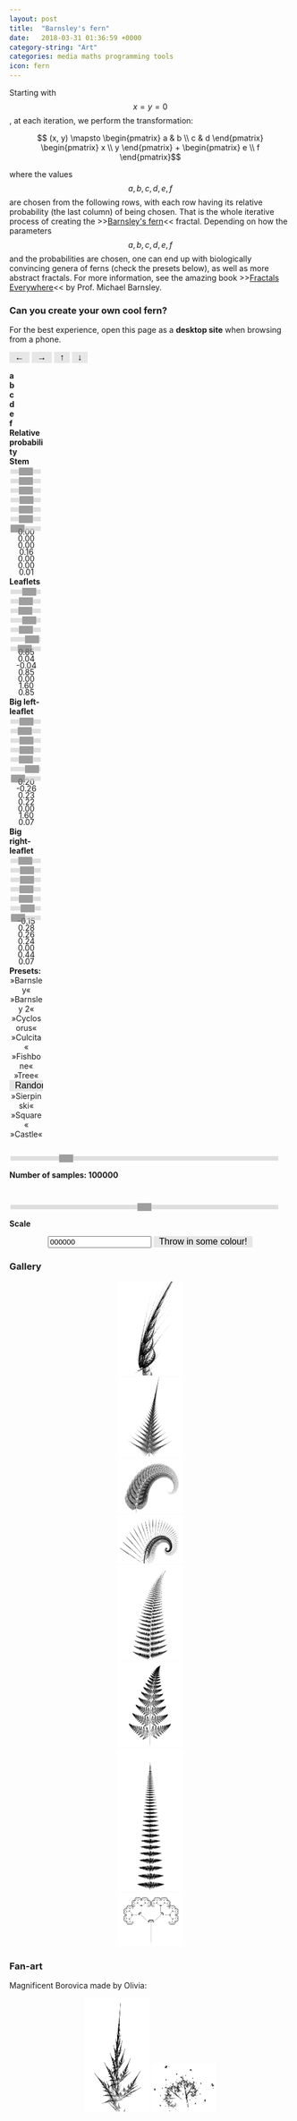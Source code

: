 ```yaml
---
layout: post
title:  "Barnsley's fern"
date:   2018-03-31 01:36:59 +0000
category-string: "Art"
categories: media maths programming tools
icon: fern
---
```


<script src="/assets/script/jscolor.min.js"></script>

<!-- Controls of the game -->

<style>
.slidecontainer {
    width: 100%;
}

.slider {
    -webkit-appearance: none;
    width: 100%;
    height: 8px;
    background: #d3d3d3;
    outline: none;
    opacity: 0.7;
    -webkit-transition: .2s;
    transition: opacity .2s;
}

.slider:hover {
    opacity: 1;
}

.slider::-webkit-slider-thumb {
    -webkit-appearance: none;
    appearance: none;
    width: 25px;
    height: 14px;
    background: #777;
    cursor: pointer;
}

.slider::-moz-range-thumb {
    width: 12px;
    height: 12px;
    background: #4CAF50;
    cursor: pointer;
}

.button {
    background-color: #e7e7e7;
    color: black;
    border: none;
    padding: 1px 10px;
    text-align: center;
    text-decoration: none;
    display: inline-block;
    font-size: 16px;
    cursor: pointer;
  }
</style>


Starting with $$x = y = 0$$, at each iteration, we perform the transformation:

$$ (x, y) \mapsto \begin{pmatrix} a & b \\ c & d \end{pmatrix} \begin{pmatrix} x \\ y \end{pmatrix} + \begin{pmatrix} e \\ f \end{pmatrix}$$

where the values $$a, b, c, d, e, f$$ are chosen from the following rows, with each row having its relative probability (the last column) of being chosen. That is the whole iterative process of creating the >>[Barnsley's fern](https://en.wikipedia.org/wiki/Barnsley_fern)<< fractal. Depending on how the parameters $$a,b,c,d,e,f$$ and the probabilities are chosen, one can end up with biologically convincing genera of ferns (check the presets below), as well as more abstract fractals. For more information, see the amazing book >>[Fractals Everywhere](https://www.amazon.co.uk/Fractals-Everywhere-Prof-Michael-Barnsley/dp/0120790610)<< by Prof. Michael Barnsley.

### Can you create your own cool fern?
For the best experience, open this page as a __desktop site__ when browsing from a phone.

<!-- Canvas -->



<center>  
  <canvas id="canvas" style="width:70%;"></canvas>
</center>

<!-- Controls -->
<button onclick="ctx.translate(-canvas.width/50, 0); draw_fern();" class="button"> &larr; </button>
<button onclick="ctx.translate(canvas.width/50, 0); draw_fern();" class="button"> &rarr; </button>
<button onclick="ctx.translate(0, -canvas.width/50); draw_fern();" class="button"> &uarr; </button>
<button onclick="ctx.translate(0, canvas.width/50); draw_fern();" class="button"> &darr; </button>


<div class="row" style="width:100%;">
  <div class="column" style="font-weight:bold; width:12%;"> </div>
  <div class="column" style="font-weight:bold; width:12%;"> a </div>
  <div class="column" style="font-weight:bold; width:12%;"> b </div>
  <div class="column" style="font-weight:bold; width:12%;"> c </div>
  <div class="column" style="font-weight:bold; width:12%;"> d </div>
  <div class="column" style="font-weight:bold; width:12%;"> e </div>
  <div class="column" style="font-weight:bold; width:12%;"> f </div>
  <div class="column" style="font-weight:bold; width:12%;"> Relative probability </div>
</div>
<div class="row" style="width:100%;">
  <div class="column" style="font-weight:bold; width:12%;"> Stem </div>
  <div class="column" style="font-weight:bold; width:12%;">  <input type="range" class="slider" oninput="update_captions()"  step="0.01" min="-2.0" max="2.0" id="a1" style="width:90%" value="0.0"/> </div>
  <div class="column" style="font-weight:bold; width:12%;">  <input type="range" class="slider" oninput="update_captions()"  step="0.01" min="-2.0" max="2.0" id="b1" style="width:90%" value="0.0"/> </div>
  <div class="column" style="font-weight:bold; width:12%;">  <input type="range" class="slider" oninput="update_captions()"  step="0.01" min="-2.0" max="2.0" id="c1"  style="width:90%" value="0.0"/>  </div>
  <div class="column" style="font-weight:bold; width:12%;">  <input type="range" class="slider" oninput="update_captions()"  step="0.01" min="-2.0" max="2.0" id="d1"  style="width:90%" value="0.16"/>  </div>
  <div class="column" style="font-weight:bold; width:12%;">  <input type="range" class="slider" oninput="update_captions()"  step="0.01" min="-2.0" max="2.0" id="e1"  style="width:90%" value="0.0"/>  </div>
  <div class="column" style="font-weight:bold; width:12%;">  <input type="range" class="slider" oninput="update_captions()"  step="0.01" min="-2.0" max="2.0" id="f1"  style="width:90%" value="0.0"/>  </div>
  <div class="column" style="font-weight:bold; width:12%;">  <input type="range" class="slider" oninput="update_captions()"  step="0.01" min="0.0" max="2.0" id="p1"  style="width:90%" value="0.01"/>  </div>
</div>
<div class="row" style="width:100%;">
  <div class="column" align="center" style="margin-top: -5px; width:12%;">  </div>
  <div class="column" align="center" id="a1o" style="margin-top: -5px; width:12%;"> 0.00 </div>
  <div class="column" align="center" id="b1o" style="margin-top: -5px; width:12%;"> 0.00 </div>
  <div class="column" align="center" id="c1o" style="margin-top: -5px; width:12%;"> 0.00 </div>
  <div class="column" align="center" id="d1o" style="margin-top: -5px; width:12%;"> 0.16 </div>
  <div class="column" align="center" id="e1o" style="margin-top: -5px; width:12%;"> 0.00 </div>
  <div class="column" align="center" id="f1o" style="margin-top: -5px; width:12%;"> 0.00 </div>
  <div class="column" align="center" id="p1o" style="margin-top: -5px; width:12%;"> 0.01 </div>
</div>
<div class="row" style="width:100%;">
  <div class="column" style="font-weight:bold; width:12%;"> Leaflets </div>
  <div class="column" style="font-weight:bold; width:12%;">  <input type="range" class="slider" oninput="update_captions()"  step="0.01" min="-2.0" max="2.0" id="a2"  style="width:90%" value="0.85"/>  </div>
  <div class="column" style="font-weight:bold; width:12%;">  <input type="range" class="slider" oninput="update_captions()"  step="0.01" min="-2.0" max="2.0" id="b2"  style="width:90%" value="0.04"/>  </div>
  <div class="column" style="font-weight:bold; width:12%;">  <input type="range" class="slider" oninput="update_captions()"  step="0.01" min="-2.0" max="2.0" id="c2"  style="width:90%" value="-0.04"/>  </div>
  <div class="column" style="font-weight:bold; width:12%;">  <input type="range" class="slider" oninput="update_captions()"  step="0.01" min="-2.0" max="2.0" id="d2"  style="width:90%" value="0.85"/>  </div>
  <div class="column" style="font-weight:bold; width:12%;">  <input type="range" class="slider" oninput="update_captions()"  step="0.01" min="-2.0" max="2.0" id="e2"  style="width:90%" value="0.0"/>  </div>
  <div class="column" style="font-weight:bold; width:12%;">  <input type="range" class="slider" oninput="update_captions()"  step="0.01" min="-2.0" max="2.0" id="f2"  style="width:90%" value="1.60"/>  </div>
  <div class="column" style="font-weight:bold; width:12%;">  <input type="range" class="slider" oninput="update_captions()"  step="0.01" min="0.0" max="2.0" id="p2"  style="width:90%" value="0.85"/> </div>
</div>
<div class="row" style="width:100%;">
  <div class="column" align="center" style="margin-top: -5px; width:12%;">  </div>
  <div class="column" align="center" id="a2o" style="margin-top: -5px; width:12%;"> 0.85 </div>
  <div class="column" align="center" id="b2o" style="margin-top: -5px; width:12%;"> 0.04 </div>
  <div class="column" align="center" id="c2o" style="margin-top: -5px; width:12%;"> -0.04 </div>
  <div class="column" align="center" id="d2o" style="margin-top: -5px; width:12%;"> 0.85 </div>
  <div class="column" align="center" id="e2o" style="margin-top: -5px; width:12%;"> 0.00 </div>
  <div class="column" align="center" id="f2o" style="margin-top: -5px; width:12%;"> 1.60 </div>
  <div class="column" align="center" id="p2o" style="margin-top: -5px; width:12%;"> 0.85 </div>
</div>
<div class="row" style="width:100%;">
  <div class="column" style="font-weight:bold; width:12%;"> Big left-leaflet </div>
  <div class="column" style="font-weight:bold; width:12%;">  <input type="range" class="slider" oninput="update_captions()"  step="0.01" min="-2.0" max="2.0" id="a3"  style="width:90%" value="0.20"/>  </div>
  <div class="column" style="font-weight:bold; width:12%;">  <input type="range" class="slider" oninput="update_captions()"  step="0.01" min="-2.0" max="2.0" id="b3"  style="width:90%" value="-0.26"/>  </div>
  <div class="column" style="font-weight:bold; width:12%;">  <input type="range" class="slider" oninput="update_captions()"  step="0.01" min="-2.0" max="2.0" id="c3"  style="width:90%" value="0.23"/>  </div>
  <div class="column" style="font-weight:bold; width:12%;">  <input type="range" class="slider" oninput="update_captions()"  step="0.01" min="-2.0" max="2.0" id="d3"  style="width:90%" value="0.22"/>  </div>
  <div class="column" style="font-weight:bold; width:12%;">  <input type="range" class="slider" oninput="update_captions()"  step="0.01" min="-2.0" max="2.0" id="e3"  style="width:90%" value="0.0"/>  </div>
  <div class="column" style="font-weight:bold; width:12%;">  <input type="range" class="slider" oninput="update_captions()"  step="0.01" min="-2.0" max="2.0" id="f3"  style="width:90%" value="1.60"/>  </div>
  <div class="column" style="font-weight:bold; width:12%;">  <input type="range" class="slider" oninput="update_captions()"  step="0.01" min="0.0" max="2.0" id="p3"  style="width:90%" value="0.07"/>  </div>
</div>
<div class="row" style="width:100%;">
  <div class="column" align="center" style="margin-top: -5px; width:12%;">  </div>
  <div class="column" align="center" id="a3o" style="margin-top: -5px; width:12%;"> 0.20 </div>
  <div class="column" align="center" id="b3o" style="margin-top: -5px; width:12%;"> -0.26 </div>
  <div class="column" align="center" id="c3o" style="margin-top: -5px; width:12%;"> 0.23 </div>
  <div class="column" align="center" id="d3o" style="margin-top: -5px; width:12%;"> 0.22 </div>
  <div class="column" align="center" id="e3o" style="margin-top: -5px; width:12%;"> 0.00 </div>
  <div class="column" align="center" id="f3o" style="margin-top: -5px; width:12%;"> 1.60 </div>
  <div class="column" align="center" id="p3o" style="margin-top: -5px; width:12%;"> 0.07 </div>
</div>
<div class="row" style="width:100%;">
  <div class="column" style="font-weight:bold; width:12%;"> Big right-leaflet </div>
  <div class="column" style="font-weight:bold; width:12%;">  <input type="range" class="slider" oninput="update_captions()"  step="0.01" min="-2.0" max="2.0" id="a4"  style="width:90%" value="-0.15"/>  </div>
  <div class="column" style="font-weight:bold; width:12%;">  <input type="range" class="slider" oninput="update_captions()"  step="0.01" min="-2.0" max="2.0" id="b4"  style="width:90%" value="0.28"/>  </div>
  <div class="column" style="font-weight:bold; width:12%;">  <input type="range" class="slider" oninput="update_captions()"  step="0.01" min="-2.0" max="2.0" id="c4"  style="width:90%" value="0.26"/>  </div>
  <div class="column" style="font-weight:bold; width:12%;">  <input type="range" class="slider" oninput="update_captions()"  step="0.01" min="-2.0" max="2.0" id="d4"  style="width:90%" value="0.24"/>  </div>
  <div class="column" style="font-weight:bold; width:12%;">  <input type="range" class="slider" oninput="update_captions()"  step="0.01" min="-2.0" max="2.0" id="e4"  style="width:90%" value="0.0"/>  </div>
  <div class="column" style="font-weight:bold; width:12%;">  <input type="range" class="slider" oninput="update_captions()"  step="0.01" min="-2.0" max="2.0" id="f4"  style="width:90%" value="0.44"/>  </div>
  <div class="column" style="font-weight:bold; width:12%;">  <input type="range" class="slider" oninput="update_captions()"  step="0.01" min="0.0" max="2.0" id="p4"  style="width:90%" value="0.07"/> </div>
</div>
<div class="row" style="width:100%;">
  <div class="column" align="center" style="margin-top: -5px; width:12%;">  </div>
  <div class="column" align="center" id="a4o" style="margin-top: -5px; width:12%;"> -0.15 </div>
  <div class="column" align="center" id="b4o" style="margin-top: -5px; width:12%;"> 0.28 </div>
  <div class="column" align="center" id="c4o" style="margin-top: -5px; width:12%;"> 0.26 </div>
  <div class="column" align="center" id="d4o" style="margin-top: -5px; width:12%;"> 0.24 </div>
  <div class="column" align="center" id="e4o" style="margin-top: -5px; width:12%;"> 0.00 </div>
  <div class="column" align="center" id="f4o" style="margin-top: -5px; width:12%;"> 0.44 </div>
  <div class="column" align="center" id="p4o" style="margin-top: -5px; width:12%;"> 0.07 </div>
</div>

<div class="row">
  <div class="column" style="width:12%; font-weight:bold;"> Presets: </div>
  <div class="column" style="width:12%" align="center"> <a onclick="set_preset('barnsley')"> »Barnsley«</a> </div>
  <div class="column" style="width:12%" align="center"> <a onclick="set_preset('barnsley2')"> »Barnsley 2«</a> </div>
  <div class="column" style="width:12%" align="center"> <a onclick="set_preset('cyclosorus')"> »Cyclosorus«</a> </div>
  <div class="column" style="width:12%" align="center"> <a onclick="set_preset('culcita')"> »Culcita«</a> </div>
  <div class="column" style="width:12%" align="center"> <a onclick="set_preset('fishbone')"> »Fishbone«</a> </div>
  <div class="column" style="width:12%" align="center"> <a onclick="set_preset('tree')"> »Tree«</a> </div>
  <div class="column" style="width:12%" align="center"> <button onclick="set_random()" class="button"> Randomize! </button> </div>
</div>

<div class="row">
  <div class="column" style="width:12%; font-weight:bold;"> </div>
  <div class="column" style="width:12%" align="center"> <a onclick="set_preset('sierpinski')"> »Sierpinski«</a> </div>
  <div class="column" style="width:12%" align="center"> <a onclick="set_preset('square')"> »Square«</a> </div>
  <div class="column" style="width:12%" align="center">  <a onclick="set_preset('castle')"> »Castle«</a>  </div>
  <div class="column" style="width:12%" align="center">  </div>
  <div class="column" style="width:12%" align="center">  </div>
  <div class="column" style="width:12%" align="center">  </div>
  <div class="column" style="width:12%" align="center">  </div>
</div>

<div style="padding-top: 25px;">
<input type="range" min="5000" max="500000" value="100000" step="5000" class="slider" id="samples_slider" oninput="update_samples(); draw_fern();" style="width:95%;">
<p id="samples_output" style="font-weight:bold;"> Number of samples: 100000 </p>
</div>

<div style="padding-top: 25px;">
<input type="range" class="slider" id="scale_slider" oninput="update_scale(); draw_fern();" style="width:95%;">
<p style="font-weight:bold;"> Scale </p>
</div>

 <div align="center" class="row"> <input type="text" class="jscolor" id="colorinput" value="000000"> <button class="button" onclick="set_colour()"> Throw in some colour! </button> </div>

<!-- Gallery  -->



### Gallery
<div align="center">
<div class="row">
<div class="column" style="width:23%;"><img src="/assets/image/bernsleys_fern_gallery/1.png"></div>
<div class="column" style="width:23%;"><img src="/assets/image/bernsleys_fern_gallery/2.png"></div>
<div class="column" style="width:23%;"><img src="/assets/image/bernsleys_fern_gallery/3.png"></div>
<div class="column" style="width:23%;"><img src="/assets/image/bernsleys_fern_gallery/4.png"></div>
</div>

<div class="row">
<div class="column" style="width:23%;"><img src="/assets/image/bernsleys_fern_gallery/5.png"></div>
<div class="column" style="width:23%;"><img src="/assets/image/bernsleys_fern_gallery/6.png"></div>
<div class="column" style="width:23%;"><img src="/assets/image/bernsleys_fern_gallery/7.png"></div>
<div class="column" style="width:23%;"><img src="/assets/image/bernsleys_fern_gallery/8.png"></div>
</div>
</div>

### Fan-art
Magnificent Borovica made by Olivia:
<div align="center">
<img src="/assets/image/bernsleys_fern_gallery/borovica.png" style="width:23%;">
<img src="/assets/image/bernsleys_fern_gallery/leafy.png" style="width:23%;">
</div>



<!-- Javascript -->

<script>
  var canvas = document.getElementById('canvas');
  canvas.width = canvas.clientWidth;
  canvas.height =  canvas.clientWidth;
  var ctx = canvas.getContext("2d");
  var clr = '#000000';

  var scale = canvas.height/11;
  document.getElementById('scale_slider').min = scale/10;
  document.getElementById('scale_slider').step = scale/5;
  document.getElementById('scale_slider').max = scale*20;
  document.getElementById('scale_slider').value = scale;


  function hexToRgb(hex) {
    var result = /^#?([a-f\d]{2})([a-f\d]{2})([a-f\d]{2})$/i.exec(hex);
    return result ? {
        r: parseInt(result[1], 16),
        g: parseInt(result[2], 16),
        b: parseInt(result[3], 16)
    } : null;
  }


  function update_scale() {
    scale = parseFloat(document.getElementById('scale_slider').value);
  }

  function update_captions() {
    for (v in {a:'a', b:'b', c:'c', d:'d', e:'e', f:'f', p:'p'}) {
      for (n in {'1':'1', '2':'2', '3':'3', '4':'4'}) {
        vid = v + n;
        document.getElementById(vid + 'o').innerHTML = parseFloat(document.getElementById(vid).value).toFixed(2);
      }
    }
    draw_fern();
  }
  function update_samples() {
    var samples = parseInt(document.getElementById("samples_slider").value);
    document.getElementById("samples_output").innerHTML = "Number of samples: " + samples;
  }


  function draw_fern() {
    // clean the canvas
    ctx.save();
    ctx.setTransform(1, 0, 0, 1, 0, 0);
    ctx.clearRect(0, 0, canvas.width, canvas.height);
    ctx.restore();

    var samples = parseInt(document.getElementById("samples_slider").value);

    // normalize row probabilities
    var p1 = parseFloat(document.getElementById("p1").value);
    var p2 = parseFloat(document.getElementById("p2").value);
    var p3 = parseFloat(document.getElementById("p3").value);
    var p4 = parseFloat(document.getElementById("p4").value);
    var sump = p1 + p2 + p3 + p4;
    p1 = p1/sump; p2 = p2/sump; p3 = p3/sump; p4=p4/sump;

    var x = 0, y = 0;


    var rv = {
      '1': [parseFloat(document.getElementById("a1").value), parseFloat(document.getElementById("b1").value),
            parseFloat(document.getElementById("c1").value), parseFloat(document.getElementById("d1").value),
            parseFloat(document.getElementById("e1").value), parseFloat(document.getElementById("f1").value)],

      '2': [parseFloat(document.getElementById("a2").value), parseFloat(document.getElementById("b2").value),
            parseFloat(document.getElementById("c2").value), parseFloat(document.getElementById("d2").value),
            parseFloat(document.getElementById("e2").value), parseFloat(document.getElementById("f2").value)],

      '3': [parseFloat(document.getElementById("a3").value), parseFloat(document.getElementById("b3").value),
            parseFloat(document.getElementById("c3").value), parseFloat(document.getElementById("d3").value),
            parseFloat(document.getElementById("e3").value), parseFloat(document.getElementById("f3").value)],

      '4': [parseFloat(document.getElementById("a4").value), parseFloat(document.getElementById("b4").value),
            parseFloat(document.getElementById("c4").value), parseFloat(document.getElementById("d4").value),
            parseFloat(document.getElementById("e4").value), parseFloat(document.getElementById("f4").value)]
    }

    var a, b, c, d, e, f;

    for (var i = 0; i < samples; i++) {
      // Roll a die to choose the row
      var die = Math.random();
      if (die <= p1) {
        a = rv['1'][0]; b = rv['1'][1]; c = rv['1'][2]; d = rv['1'][3]; e = rv['1'][4]; f = rv['1'][5];
      } else if (die <= p1 + p2) {
        a = rv['2'][0]; b = rv['2'][1]; c = rv['2'][2]; d = rv['2'][3]; e = rv['2'][4]; f = rv['2'][5];
      } else if (die <= p1 + p2 + p3) {
        a = rv['3'][0]; b = rv['3'][1]; c = rv['3'][2]; d = rv['3'][3]; e = rv['3'][4]; f = rv['3'][5];
      } else {
        a = rv['4'][0]; b = rv['4'][1]; c = rv['4'][2]; d = rv['4'][3]; e = rv['4'][4]; f = rv['4'][5];
      }

      var oldx = parseFloat(x), oldy = parseFloat(y);
      x = a*oldx + b*oldy + e;
      y = c*oldx + d*oldy + f;

      ctx.fillRect(canvas.width/2 + scale*x, canvas.height - scale*y - 20, 1, 1);
    }
  }

  function set_preset(name) {
    fern = ferns[name];
    for (key in fern) {
      document.getElementById(key).value = fern[key];
    }
    update_captions();
    draw_fern();
  }

  function set_random() {
    for (key in ferns["barnsley"]) {
      var altvalue = parseFloat(document.getElementById(key).value) + (Math.random() - 0.5)/8;

      document.getElementById(key).value = Math.max(parseFloat(document.getElementById(key).min), Math.min(parseFloat(document.getElementById(key).max),
      altvalue));
    }
    update_captions();
    draw_fern();
  }

  function set_colour() {
    ctx.fillStyle = "#" + document.getElementById("colorinput").value;
    draw_fern();
  }

  ferns = {
    "barnsley": {
      "a1": 0.00,
      "b1": 0.00,
      "c1": 0.00,
      "d1": 0.16,
      "e1": 0.00,
      "f1": 0.00,
      "p1": 0.01,

      "a2": 0.85,
      "b2": 0.04,
      "c2": -0.04,
      "d2": 0.85,
      "e2": 0.00,
      "f2": 1.60,
      "p2": 0.85,

      "a3": 0.20,
      "b3": -0.26,
      "c3": 0.23,
      "d3": 0.22,
      "e3": 0.00,
      "f3": 1.60,
      "p3": 0.07,

      "a4": -0.15,
      "b4": 0.28,
      "c4": 0.26,
      "d4": 0.24,
      "e4": 0.00,
      "f4": 0.44,
      "p4": 0.07
    },

    "culcita": {
      "a1": 0.00,
      "b1": 0.00,
      "c1": 0.00,
      "d1": 0.25,
      "e1": 0.00,
      "f1": -0.14,
      "p1": 0.02,

      "a2": 0.85,
      "b2": 0.02,
      "c2": -0.02,
      "d2": 0.83,
      "e2": 0.00,
      "f2": 1.00,
      "p2": 0.84,

      "a3": 0.09,
      "b3": -0.28,
      "c3": 0.3,
      "d3": 0.11,
      "e3": 0.00,
      "f3": 0.60,
      "p3": 0.07,

      "a4": -0.09,
      "b4": 0.28,
      "c4": 0.3,
      "d4": 0.09,
      "e4": 0.00,
      "f4": 0.70,
      "p4": 0.07
    },

    "fishbone": {
      "a1": 0.00,
      "b1": 0.00,
      "c1": 0.00,
      "d1": 0.25,
      "e1": 0.00,
      "f1": -0.4,
      "p1": 0.02,

      "a2": 0.95,
      "b2": 0.002,
      "c2": -0.002,
      "d2": 0.93,
      "e2": -0.002,
      "f2": 0.5,
      "p2": 0.84,

      "a3": 0.035,
      "b3": -0.11,
      "c3": 0.27,
      "d3": 0.01,
      "e3": 0.047,
      "f3": 0.06,
      "p3": 0.07,

      "a4": -0.04,
      "b4": 0.11,
      "c4": 0.27,
      "d4": 0.01,
      "e4": 0.047,
      "f4": 0.06,
      "p4": 0.07
    },

    "cyclosorus": {
      "a1": 0.00,
      "b1": 0.00,
      "c1": 0.00,
      "d1": 0.25,
      "e1": 0.00,
      "f1": -0.4,
      "p1": 0.02,

      "a2": 0.95,
      "b2": 0.005,
      "c2": -0.005,
      "d2": 0.93,
      "e2": -0.002,
      "f2": 0.5,
      "p2": 0.84,

      "a3": 0.035,
      "b3": -0.2,
      "c3": 0.16,
      "d3": 0.04,
      "e3": -0.09,
      "f3": 0.02,
      "p3": 0.07,

      "a4": -0.04,
      "b4": 0.2,
      "c4": 0.16,
      "d4": 0.04,
      "e4": 0.083,
      "f4": 0.12,
      "p4": 0.07
    },

    "barnsley2": {
      "a1": 0.00,
      "b1": 0.00,
      "c1": 0.00,
      "d1": 0.2,
      "e1": 0.00,
      "f1": -0.12,
      "p1": 0.01,

      "a2": 0.845,
      "b2": 0.035,
      "c2": -0.035,
      "d2": 0.82,
      "e2": 0.00,
      "f2": 1.60,
      "p2": 0.85,

      "a3": 0.20,
      "b3": -0.31,
      "c3": 0.255,
      "d3": 0.245,
      "e3": 0.00,
      "f3": 0.29,
      "p3": 0.07,

      "a4": -0.15,
      "b4": 0.24,
      "c4": 0.25,
      "d4": 0.2,
      "e4": 0.00,
      "f4": 0.68,
      "p4": 0.07
    },

    "tree": {
        "a1": 0.00,
        "b1": 0.00,
        "c1": 0.00,
        "d1": 0.5,
        "e1": 0.00,
        "f1": 0.0,
        "p1": 0.05,

        "a2": 0.42,
        "b2": -0.42,
        "c2": 0.42,
        "d2": 0.42,
        "e2": 0.00,
        "f2": 0.2,
        "p2": 0.4,

        "a3": 0.42,
        "b3": 0.42,
        "c3": -0.42,
        "d3": 0.42,
        "e3": 0.00,
        "f3": 0.2,
        "p3": 0.4,

        "a4": 0.1,
        "b4": 0.0,
        "c4": 0.0,
        "d4": 0.1,
        "e4": 0.00,
        "f4": 0.2,
        "p4": 0.15
      },

      "sierpinski": {
          "a1": 0.5,
          "b1": 0.00,
          "c1": 0.00,
          "d1": 0.5,
          "e1": 1.0,
          "f1": 1.0,
          "p1": 0.33,

          "a2": 0.5,
          "b2": 0.0,
          "c2": 0.0,
          "d2": 0.5,
          "e2": 1.0,
          "f2": 50,
          "p2": 0.33,

          "a3": 0.5,
          "b3": 0.0,
          "c3": 0.0,
          "d3": 0.5,
          "e3": 50,
          "f3": 50,
          "p3": 0.34,

          "a4": 0.0,
          "b4": 0.0,
          "c4": 0.0,
          "d4": 0.0,
          "e4": 0.00,
          "f4": 0.0,
          "p4": 0.0
        },

        "square": {
            "a1": 0.5,
            "b1": 0.00,
            "c1": 0.00,
            "d1": 0.5,
            "e1": 1.0,
            "f1": 1.0,
            "p1": 0.25,

            "a2": 0.5,
            "b2": 0.0,
            "c2": 0.0,
            "d2": 0.5,
            "e2": 50.0,
            "f2": 1.0,
            "p2": 0.25,

            "a3": 0.5,
            "b3": 0.0,
            "c3": 0.0,
            "d3": 0.5,
            "e3": 1.0,
            "f3": 50.0,
            "p3": 0.25,

            "a4": 0.5,
            "b4": 0.0,
            "c4": 0.0,
            "d4": 0.5,
            "e4": 50.0,
            "f4": 50.0,
            "p4": 0.25
          },

          "castle": {
              "a1": 0.5,
              "b1": 0.00,
              "c1": 0.00,
              "d1": 0.5,
              "e1": 0.0,
              "f1": 0.0,
              "p1": 0.25,

              "a2": 0.5,
              "b2": 0.0,
              "c2": 0.0,
              "d2": 0.5,
              "e2": 2.0,
              "f2": 0.0,
              "p2": 0.25,

              "a3": 0.4,
              "b3": 0.0,
              "c3": 0.0,
              "d3": 0.4,
              "e3": 0.0,
              "f3": 1.0,
              "p3": 0.25,

              "a4": 0.5,
              "b4": 0.0,
              "c4": 0.0,
              "d4": 0.5,
              "e4": 2.0,
              "f4": 1.0,
              "p4": 0.25
            }
  }

  // Randomly choose a fern to draw at refresh
  set_preset(["barnsley", "barnsley2", "cyclosorus", "culcita", "fishbone"][Math.floor(5 * Math.random())]);
</script>
